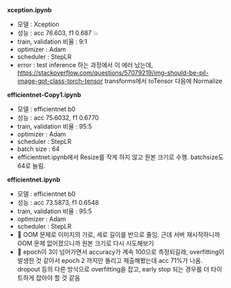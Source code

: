 <b> xception.ipynb </b>
  - 모델 : Xception
  - 성능 : acc 76.603, f1 0.687 💥
  - train, validation 비율 : 9:1
  - optimizer : Adam
  - scheduler : StepLR
  - error : test inference 하는 과정에서 이 에러 났는데, https://stackoverflow.com/questions/57079219/img-should-be-pil-image-got-class-torch-tensor
            transforms에서 toTensor 다음에 Normalize 
 
<b> efficientnet-Copy1.ipynb </b>
  - 모델 : efficientnet b0
  - 성능 : acc 75.6032, f1 0.6770  
  - train, validation 비율 : 95:5
  - optimizer : Adam
  - scheduler : StepLR
  - batch size : 64
  - efficientnet.ipynb에서 Resize를 작게 하지 않고 원본 크기로 수행. batchsize도 64로 늘림.
   
<b> efficientnet.ipynb </b>
  - 모델 : efficientnet b0
  - 성능 : acc 73.5873, f1 0.6548
  - train, validation 비율 : 95:5
  - optimizer : Adam
  - scheduler : StepLR
  - 🔅 OOM 문제로 이미지의 가로, 세로 길이를 반으로 줄임. 근데 서버 재시작하니까 OOM 문제 없어졌으니까 원본 크기로 다시 시도해보기
  - 🔅 epoch이 3이 넘어가면서 accuracy가 계속 100으로 측정되길래, overfitting이 발생한 것 같아서 epoch 2 까지만 돌리고 제출해봤는데 acc 71%가 나옴. dropout 등의 다른 방식으로 overfitting을 잡고, early stop 되는 경우를 더 타이트하게 잡아야 할 것 같음

